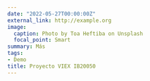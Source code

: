 ```yaml
---
date: "2022-05-27T00:00:00Z"
external_link: http://example.org
image:
  caption: Photo by Toa Heftiba on Unsplash
  focal_point: Smart
summary: Más
tags:
- Demo
title: Proyecto VIEX IB20050
---
```

